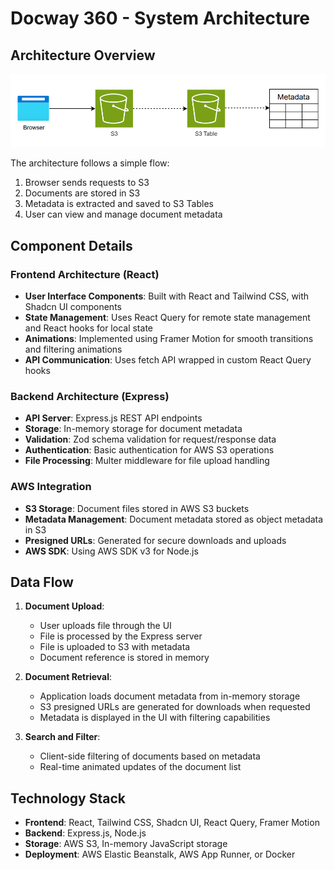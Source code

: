 # Docway 360 - System Architecture

## Architecture Overview

![Architecture Diagram](/client/public/architecture_diagram.png)

The architecture follows a simple flow:
1. Browser sends requests to S3
2. Documents are stored in S3
3. Metadata is extracted and saved to S3 Tables
4. User can view and manage document metadata

## Component Details

### Frontend Architecture (React)
- **User Interface Components**: Built with React and Tailwind CSS, with Shadcn UI components
- **State Management**: Uses React Query for remote state management and React hooks for local state
- **Animations**: Implemented using Framer Motion for smooth transitions and filtering animations
- **API Communication**: Uses fetch API wrapped in custom React Query hooks

### Backend Architecture (Express)
- **API Server**: Express.js REST API endpoints
- **Storage**: In-memory storage for document metadata
- **Validation**: Zod schema validation for request/response data
- **Authentication**: Basic authentication for AWS S3 operations
- **File Processing**: Multer middleware for file upload handling

### AWS Integration
- **S3 Storage**: Document files stored in AWS S3 buckets
- **Metadata Management**: Document metadata stored as object metadata in S3
- **Presigned URLs**: Generated for secure downloads and uploads
- **AWS SDK**: Using AWS SDK v3 for Node.js

## Data Flow

1. **Document Upload**:
   - User uploads file through the UI
   - File is processed by the Express server
   - File is uploaded to S3 with metadata
   - Document reference is stored in memory

2. **Document Retrieval**:
   - Application loads document metadata from in-memory storage
   - S3 presigned URLs are generated for downloads when requested
   - Metadata is displayed in the UI with filtering capabilities

3. **Search and Filter**:
   - Client-side filtering of documents based on metadata
   - Real-time animated updates of the document list

## Technology Stack

- **Frontend**: React, Tailwind CSS, Shadcn UI, React Query, Framer Motion
- **Backend**: Express.js, Node.js
- **Storage**: AWS S3, In-memory JavaScript storage
- **Deployment**: AWS Elastic Beanstalk, AWS App Runner, or Docker
